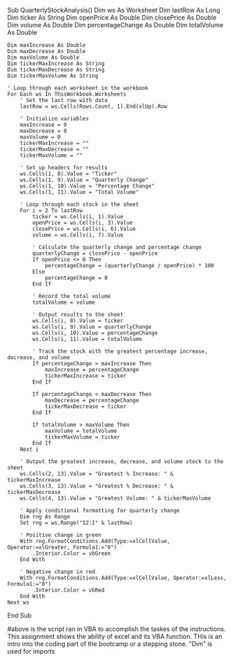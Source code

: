 Sub QuarterlyStockAnalysis()
    Dim ws As Worksheet
    Dim lastRow As Long
    Dim ticker As String
    Dim openPrice As Double
    Dim closePrice As Double
    Dim volume As Double
    Dim percentageChange As Double
    Dim totalVolume As Double
    
    Dim maxIncrease As Double
    Dim maxDecrease As Double
    Dim maxVolume As Double
    Dim tickerMaxIncrease As String
    Dim tickerMaxDecrease As String
    Dim tickerMaxVolume As String
    
    ' Loop through each worksheet in the workbook
    For Each ws In ThisWorkbook.Worksheets
        ' Set the last row with data
        lastRow = ws.Cells(Rows.Count, 1).End(xlUp).Row
        
        ' Initialize variables
        maxIncrease = 0
        maxDecrease = 0
        maxVolume = 0
        tickerMaxIncrease = ""
        tickerMaxDecrease = ""
        tickerMaxVolume = ""
        
        ' Set up headers for results
        ws.Cells(1, 8).Value = "Ticker"
        ws.Cells(1, 9).Value = "Quarterly Change"
        ws.Cells(1, 10).Value = "Percentage Change"
        ws.Cells(1, 11).Value = "Total Volume"
        
        ' Loop through each stock in the sheet
        For i = 2 To lastRow
            ticker = ws.Cells(i, 1).Value
            openPrice = ws.Cells(i, 3).Value
            closePrice = ws.Cells(i, 6).Value
            volume = ws.Cells(i, 7).Value
            
            ' Calculate the quarterly change and percentage change
            quarterlyChange = closePrice - openPrice
            If openPrice <> 0 Then
                percentageChange = (quarterlyChange / openPrice) * 100
            Else
                percentageChange = 0
            End If
            
            ' Record the total volume
            totalVolume = volume
            
            ' Output results to the sheet
            ws.Cells(i, 8).Value = ticker
            ws.Cells(i, 9).Value = quarterlyChange
            ws.Cells(i, 10).Value = percentageChange
            ws.Cells(i, 11).Value = totalVolume
            
            ' Track the stock with the greatest percentage increase, decrease, and volume
            If percentageChange > maxIncrease Then
                maxIncrease = percentageChange
                tickerMaxIncrease = ticker
            End If
            
            If percentageChange < maxDecrease Then
                maxDecrease = percentageChange
                tickerMaxDecrease = ticker
            End If
            
            If totalVolume > maxVolume Then
                maxVolume = totalVolume
                tickerMaxVolume = ticker
            End If
        Next i
        
        ' Output the greatest increase, decrease, and volume stock to the sheet
        ws.Cells(2, 13).Value = "Greatest % Increase: " & tickerMaxIncrease
        ws.Cells(3, 13).Value = "Greatest % Decrease: " & tickerMaxDecrease
        ws.Cells(4, 13).Value = "Greatest Volume: " & tickerMaxVolume
        
        ' Apply conditional formatting for quarterly change
        Dim rng As Range
        Set rng = ws.Range("I2:I" & lastRow)
        
        ' Positive change in green
        With rng.FormatConditions.Add(Type:=xlCellValue, Operator:=xlGreater, Formula1:="0")
            .Interior.Color = vbGreen
        End With
        
        ' Negative change in red
        With rng.FormatConditions.Add(Type:=xlCellValue, Operator:=xlLess, Formula1:="0")
            .Interior.Color = vbRed
        End With
    Next ws
End Sub

#above is the script ran in VBA to accomplish the taskes of the instructions.
This assignment shows the ability of excel and its VBA function. THis is an intro into the coding part of the bootcamp or a stepping stone. "Dim" is used for imports
